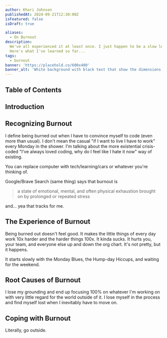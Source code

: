 ```yaml
---
author: Khari Johnson
publishedAt: 2024-09-21T12:30:00Z
isFeatured: false
isDraft: true

aliases:
  - On Burnout
description:
  We've all experienced it at least once. I just happen to be a slow learner.
  Here's what I've learned so far...
tags:
  - burnout
banner: 'https://placehold.co/600x400'
banner_alt: 'White background with black text that show the dimensions'
---
```


## Table of Contents

## Introduction 

## Recognizing Burnout

I define being burned out when I have to convince myself to code (even more than usual). I don't mean the casual "if I want to live I have to work" every Monday in the shower. I'm talking about the more existential crisis-coded "I've always loved coding, why do I feel like I hate it now" way of existing.

You can replace computer with tech/learning/cars or whatever you're thinking of.

Google/Brave Search (same thing) says that burnout is

> a state of emotional, mental, and often physical exhaustion brought on by prolonged or repeated stress

and... yea that tracks for me.

## The Experience of Burnout

Being burned out doesn't feel good. It makes the little things of every day work 10x harder and the harder things 100x. It kinda sucks. It hurts you, your team, and everyone else up and down the org chart. It's not pretty, but it happens.

It starts slowly with the Monday Blues, the Hump-day Hiccups, and waiting for the weekend.

## Root Causes of Burnout

I lose my grounding and end up focusing 100% on whatever I'm working on with very little regard for the world outside of it. I lose myself in the process and find myself lost when I inevitably have to move on.

## Coping with Burnout

Literally, go outside. 
